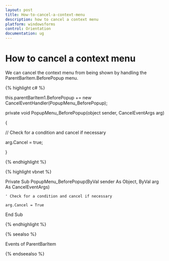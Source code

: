 ```yaml
---
layout: post
title: How-to-cancel-a-context-menu
description: how to cancel a context menu
platform: windowsforms
control: Orientation
documentation: ug
---
```


# How to cancel a context menu

We can cancel the context menu from being shown by handling the ParentBarItem.BeforePopup menu.

{% highlight c# %}



this.parentBarItem1.BeforePopup += new CancelEventHandler(PopupMenu_BeforePopup);



private void PopupMenu_BeforePopup(object sender, CancelEventArgs arg)

{

// Check for a condition and cancel if necessary

arg.Cancel = true;

}

{% endhighlight %}

{% highlight vbnet %}



Private Sub PopupMenu_BeforePopup(ByVal sender As Object, ByVal arg As CancelEventArgs)

    ' Check for a condition and cancel if necessary 

    arg.Cancel = True

End Sub

{% endhighlight %}

{% seealso %}

Events of ParentBarItem

{% endseealso %}